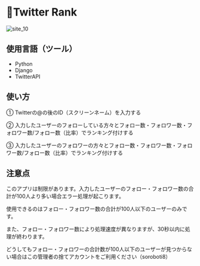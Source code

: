 # 👑Twitter Rank

![site_10](https://user-images.githubusercontent.com/53991600/81310304-e1850a80-90be-11ea-8e4a-ea5bf2a61bc8.png)

## 使用言語（ツール）

 - Python
 - Django
 - TwitterAPI
 
## 使い方
① Twitterの@の後のID（スクリーンネーム）を入力する

② 入力したユーザーのフォローしている方々とフォロー数・フォロワー数・フォロワー数/フォロー数（比率）でランキング付けする

③ 入力したユーザーのフォロワーの方々とフォロー数・フォロワー数・フォロワー数/フォロー数（比率）でランキング付けする

## 注意点
このアプリは制限があります。入力したユーザーのフォロー・フォロワー数の合計が100人より多い場合エラー処理が起こります。

使用できるのはフォロー・フォロワー数の合計が100人以下のユーザーのみです。

また、フォロー・フォロワー数により処理速度が異なりますが、30秒以内に処理が終わります。

どうしてもフォロー・フォロワーの合計数が100人以下のユーザーが見つからない場合はこの管理者の捨てアカウントをご利用ください（soroboti8）
